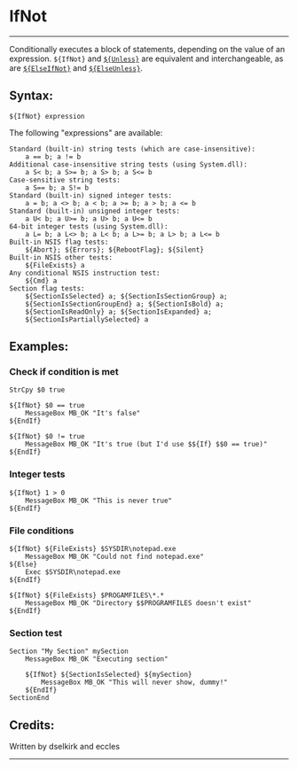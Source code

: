 # IfNot

---

Conditionally executes a block of statements, depending on the value of an expression. `${IfNot}` and [`${Unless}`][1] are equivalent and interchangeable, as are [`${ElseIfNot}`][2] and [`${ElseUnless}`][3].

## Syntax:

	${IfNot} expression

The following "expressions" are available:

	Standard (built-in) string tests (which are case-insensitive):
	 	a == b; a != b
	Additional case-insensitive string tests (using System.dll):
	 	a S< b; a S>= b; a S> b; a S<= b
	Case-sensitive string tests:
	 	a S== b; a S!= b
	Standard (built-in) signed integer tests:
	 	a = b; a <> b; a < b; a >= b; a > b; a <= b
	Standard (built-in) unsigned integer tests:
	 	a U< b; a U>= b; a U> b; a U<= b
	64-bit integer tests (using System.dll):
		a L= b; a L<> b; a L< b; a L>= b; a L> b; a L<= b
	Built-in NSIS flag tests:
		${Abort}; ${Errors}; ${RebootFlag}; ${Silent}
	Built-in NSIS other tests:
		${FileExists} a
	Any conditional NSIS instruction test:
		${Cmd} a
	Section flag tests:
		${SectionIsSelected} a; ${SectionIsSectionGroup} a;
		${SectionIsSectionGroupEnd} a; ${SectionIsBold} a;
		${SectionIsReadOnly} a; ${SectionIsExpanded} a;
		${SectionIsPartiallySelected} a

## Examples:

### Check if condition is met

	StrCpy $0 true

	${IfNot} $0 == true
		MessageBox MB_OK "It's false"
	${EndIf}

	${IfNot} $0 != true
		MessageBox MB_OK "It's true (but I'd use $${If} $$0 == true)"
	${EndIf}

### Integer tests

	${IfNot} 1 > 0
		MessageBox MB_OK "This is never true"
	${EndIf}

### File conditions

	${IfNot} ${FileExists} $SYSDIR\notepad.exe
		MessageBox MB_OK "Could not find notepad.exe"
	${Else}
		Exec $SYSDIR\notepad.exe
	${EndIf}

	${IfNot} ${FileExists} $PROGAMFILES\*.*
		MessageBox MB_OK "Directory $$PROGRAMFILES doesn't exist"
	${EndIf}

### Section test

	Section "My Section" mySection
		MessageBox MB_OK "Executing section"

		${IfNot} ${SectionIsSelected} ${mySection}
			MessageBox MB_OK "This will never show, dummy!"
		${EndIf}
	SectionEnd

## Credits:

Written by dselkirk and eccles

---

[1]: Unless.md
[2]: ElseIfNot.md
[3]: ElseUnless.md